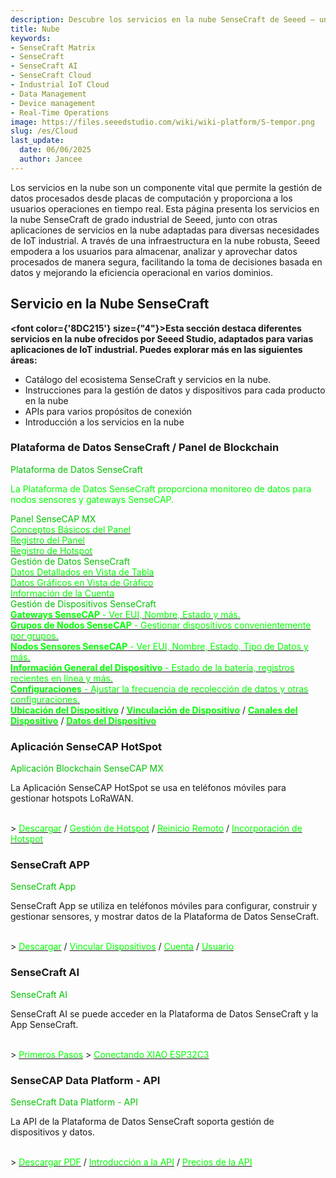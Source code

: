 ```yaml
---
description: Descubre los servicios en la nube SenseCraft de Seeed — una plataforma potente de grado industrial diseñada para la gestión eficiente de datos, operaciones en tiempo real y aplicaciones IoT escalables. Aprende más sobre cómo SenseCraft apoya tu despliegue de IoT industrial en la nube.
title: Nube
keywords:
- SenseCraft Matrix
- SenseCraft
- SenseCraft AI
- SenseCraft Cloud
- Industrial IoT Cloud
- Data Management
- Device management
- Real-Time Operations
image: https://files.seeedstudio.com/wiki/wiki-platform/S-tempor.png
slug: /es/Cloud
last_update:
  date: 06/06/2025
  author: Jancee
---
```


Los servicios en la nube son un componente vital que permite la gestión de datos procesados desde placas de computación y proporciona a los usuarios operaciones en tiempo real. Esta página presenta los servicios en la nube SenseCraft de grado industrial de Seeed, junto con otras aplicaciones de servicios en la nube adaptadas para diversas necesidades de IoT industrial. A través de una infraestructura en la nube robusta, Seeed empodera a los usuarios para almacenar, analizar y aprovechar datos procesados de manera segura, facilitando la toma de decisiones basada en datos y mejorando la eficiencia operacional en varios dominios.

## Servicio en la Nube SenseCraft

<strong><font color={'8DC215'} size={"4"}>Esta sección destaca diferentes servicios en la nube ofrecidos por Seeed Studio, adaptados para varias aplicaciones de IoT industrial. Puedes explorar más en las siguientes áreas:</font></strong>

- Catálogo del ecosistema SenseCraft y servicios en la nube.
- Instrucciones para la gestión de datos y dispositivos para cada producto en la nube
- APIs para varios propósitos de conexión
- Introducción a los servicios en la nube

### Plataforma de Datos SenseCraft / Panel de Blockchain

<div class="title_container">
    <div class="title_item" style={{textAlign: 'center'}}>
            <div class="start_card_title" style={{textAlign: 'center'}}><font color={'8DC215'} size={"6"}>Plataforma de Datos SenseCraft</font></div>
            <p class="start_card_title" style={{textAlign: 'center'}}><font color={'FFFFFF'} size={"3"}>La Plataforma de Datos SenseCraft proporciona monitoreo de datos para nodos sensores y gateways SenseCAP.</font></p>
    </div>
</div>

<div class="intro_container">
    <div class="intro_item" style={{textAlign: 'center'}}>
            <div class="start_card_title" style={{textAlign: 'center'}}><font color={'8DC215'} size={"5"}>Panel SenseCAP MX</font></div>
            <a href="/sensecraft-blockchain/blockchain-dashboard/dashboard-basics" target="_blank"><span><font color={'FFFFFF'} size={"2"}>Conceptos Básicos del Panel</font></span></a>
            <br/>
            <a href="/sensecraft-blockchain/blockchain-dashboard/dashboard-registration" target="_blank"><span><font color={'FFFFFF'} size={"2"}>Registro del Panel</font></span></a>
            <br/>
            <a href="/sensecraft-blockchain/blockchain-dashboard/hotspot-registration" target="_blank"><span><font color={'FFFFFF'} size={"2"}>Registro de Hotspot</font></span></a>
            <br/>
    </div>
    <div class="intro_item" style={{textAlign: 'center'}}>
            <div class="start_card_title" style={{textAlign: 'center'}}><font color={'8DC215'} size={"5"}>Gestión de Datos SenseCraft</font></div>
            <a href="/sensecraft-data-platform/tutorials/data-management#table" target="_blank"><span><font color={'FFFFFF'} size={"2"}>Datos Detallados en Vista de Tabla</font></span></a>
            <br/>
            <a href="/sensecraft-data-platform/tutorials/data-management#graph" target="_blank"><span><font color={'FFFFFF'} size={"2"}>Datos Gráficos en Vista de Gráfico</font></span></a>
            <br/>
            <a href="/sensecraft-data-platform/tutorials/data-management#check-account-info" target="_blank"><span><font color={'FFFFFF'} size={"2"}>Información de la Cuenta</font></span></a>
            <br/>
    </div>
</div>

<div class="independent_container">
    <div class="independent_item" style={{textAlign: 'left'}}>
            <div class="independent_title" style={{textAlign: 'center'}}><font color={'8DC215'} size={"5"}>Gestión de Dispositivos SenseCraft</font></div>
            <a href="/sensecraft-data-platform/tutorials/device-management#gateway" target="_blank"><span><font color={'FFFFFF'} size={"2"}><strong>Gateways SenseCAP</strong> - Ver EUI, Nombre, Estado y más.</font></span></a>
            <br/>
            <a href="/sensecraft-data-platform/tutorials/device-management#node-group-management" target="_blank"><span><font color={'FFFFFF'} size={"2"}><strong>Grupos de Nodos SenseCAP</strong> - Gestionar dispositivos convenientemente por grupos.</font></span></a>
            <br/>
            <a href="/sensecraft-data-platform/tutorials/device-management#sensor-node-management" target="_blank"><span><font color={'FFFFFF'} size={"2"}><strong>Nodos Sensores SenseCAP</strong> - Ver EUI, Nombre, Estado, Tipo de Datos y más.</font></span></a>
            <br/>
            <a href="/sensecraft-data-platform/tutorials/device-management#general-information" target="_blank"><span><font color={'FFFFFF'} size={"2"}><strong>Información General del Dispositivo</strong> - Estado de la batería, registros recientes en línea y más.</font></span></a>
            <br/>
            <a href="/sensecraft-data-platform/tutorials/device-management#settings" target="_blank"><span><font color={'FFFFFF'} size={"2"}><strong>Configuraciones</strong> - Ajustar la frecuencia de recolección de datos y otras configuraciones.</font></span></a>
            <br/>
            <a href="/sensecraft-data-platform/tutorials/device-management#location" target="_blank"><span><font color={'FFFFFF'} size={"2"}><strong>Ubicación del Dispositivo</strong></font></span></a>
            /
            <a href="/sensecraft-data-platform/tutorials/device-management#bind-device" target="_blank"><span><font color={'FFFFFF'} size={"2"}><strong>Vinculación de Dispositivo</strong></font></span></a>
            /
            <a href="/sensecraft-data-platform/tutorials/device-management#channel" target="_blank"><span><font color={'FFFFFF'} size={"2"}><strong>Canales del Dispositivo</strong></font></span></a>
            /
            <a href="/sensecraft-data-platform/tutorials/device-management#data" target="_blank"><span><font color={'FFFFFF'} size={"2"}><strong>Datos del Dispositivo</strong></font></span></a>
    </div>
</div>

### Aplicación SenseCAP HotSpot

<div class="title_container">
    <div class="title_item" style={{textAlign: 'center'}}>
            <div class="start_card_title" style={{textAlign: 'center'}}><font color={'8DC215'} size={"6"}>Aplicación Blockchain SenseCAP MX</font></div>
            <p>La Aplicación SenseCAP HotSpot se usa en teléfonos móviles para gestionar hotspots LoRaWAN.</p>
            <br/>
            > <a href="/sensecraft-blockchain/sensecraft-hotspot-app/download-app" target="_blank"><span><font color={'FFFFFF'} size={"3"}>Descargar</font></span></a> / <a href="/sensecraft-blockchain/sensecraft-hotspot-app/hotspot-management" target="_blank"><span><font color={'FFFFFF'} size={"3"}>Gestión de Hotspot</font></span></a> / <a href="/sensecraft-blockchain/sensecraft-hotspot-app/remote-reboot" target="_blank"><span><font color={'FFFFFF'} size={"3"}>Reinicio Remoto</font></span></a> / <a href="/sensecraft-blockchain/sensecraft-hotspot-app/hotspot-onboarding" target="_blank"><span><font color={'FFFFFF'} size={"3"}>Incorporación de Hotspot</font></span></a>
    </div>
</div>

### SenseCraft APP

<div class="title_container">
    <div class="title_item" style={{textAlign: 'center'}}>
            <div class="start_card_title" style={{textAlign: 'center'}}><font color={'8DC215'} size={"6"}>SenseCraft App</font></div>
            <p>SenseCraft App se utiliza en teléfonos móviles para configurar, construir y gestionar sensores, y mostrar datos de la Plataforma de Datos SenseCraft.</p>
            <br/>
            > <a href="/sensecraft-app/overview#download" target="_blank"><span><font color={'FFFFFF'} size={"3"}>Descargar</font></span></a> / <a href="/sensecraft-app/overview#config" target="_blank"><span><font color={'FFFFFF'} size={"3"}>Vincular Dispositivos</font></span></a> / <a href="/sensecraft-app/overview#account" target="_blank"><span><font color={'FFFFFF'} size={"3"}>Cuenta</font></span></a> / <a href="/sensecraft-app/overview#user" target="_blank"><span><font color={'FFFFFF'} size={"3"}>Usuario</font></span></a>
    </div>
</div>

### SenseCraft AI

<div class="title_container">
    <div class="title_item" style={{textAlign: 'center'}}>
            <div class="start_card_title" style={{textAlign: 'center'}}><font color={'8DC215'} size={"6"}>SenseCraft AI</font></div>
            <p>SenseCraft AI se puede acceder en la Plataforma de Datos SenseCraft y la App SenseCraft.</p>
            <br/>
            > <a href="/sensecraft-data-platform/applications/ai-advisor" target="_blank"><span><font color={'FFFFFF'} size={"3"}>Primeros Pasos</font></span></a>
            > <a href="/sensecraft-data-platform/applications/planting-advice" target="_blank"><span><font color={'FFFFFF'} size={"3"}>Conectando XIAO ESP32C3</font></span></a>
    </div>
</div>

### SenseCAP Data Platform - API

<div class="title_container">
    <div class="title_item" style={{textAlign: 'center'}}>
            <div class="start_card_title" style={{textAlign: 'center'}}><font color={'8DC215'} size={"6"}>SenseCraft Data Platform - API</font></div>
            <p>La API de la Plataforma de Datos SenseCraft soporta gestión de dispositivos y datos.</p>
            <br/>
            > <a href="https://sensecap-docs.seeed.cc/pdf/sensecap_opanapi_document_en.pdf" target="_blank"><span><font color={'FFFFFF'} size={"3"}>Descargar PDF</font></span></a> / <a href="/sensecraft-data-platform/sensecraft-data-platform-api/sensecraft-data-platform-api" target="_blank"><span><font color={'FFFFFF'} size={"3"}>Introducción a la API</font></span></a> / <a href="/sensecraft-fee/sensecraft-data-platform-api-pricing" target="_blank"><span><font color={'FFFFFF'} size={"3"}>Precios de la API</font></span></a>
    </div>
</div>
